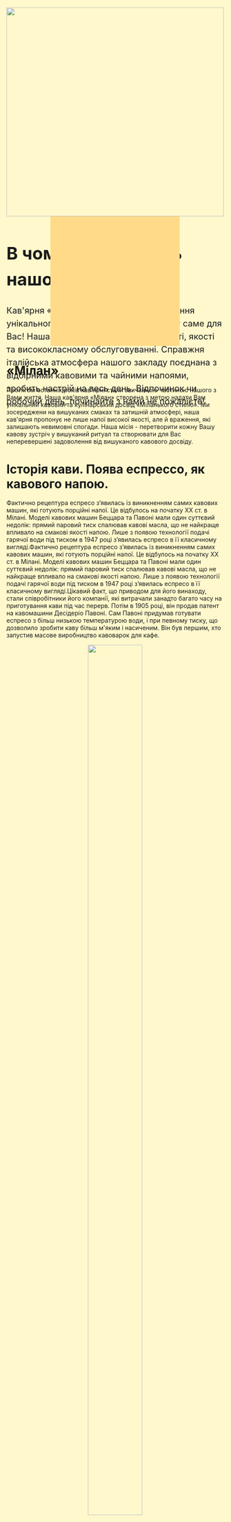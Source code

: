 <!DOCTYPE html>

<html lang="uk">
<head>
<meta charset="UTF-8">
<title>Кяв'ярня- «Мілан»</title>
<style type="text/css">
a{
color: #fff;
text-decoration: none;
}
html{
background: #FFF8CC;
min-height: 100%;
font-family: Helvetica;
display: flex;
flex-direction: column;
}
body{
margin: 0;
padding: 0 15px;
display: flex;
flex-direction: column;
flex: auto;
}
.header{
width: 100%;
min-width: 460px;
max-width: 960px;
margin: 0 auto 30px;
padding: 30px 0 10px;
display: flex;
flex-wrap: wrap;
justify-content: space-between;
box-sizing: border-box;
}
.nav-item{
background: #BDC7FF;
width: 130px;
height: 50px;
font-size: 1.5rem;
color: #fff;
text-decoration: none;
display: flex;
margin: 5px 0 0 5px;
justify-content: center;
align-items: center;
}
.sqr{
height: 300px;
width: 300px;
background: #FFDB89;
}
.main{
width: 100%;
min-width: 460px;
max-width: 960px;
margin: auto;
flex: auto;
box-sizing: border-box;
}
.box{
font-size: 1.25rem;
line-height: 1.5;
margin: 0 0 40px -50px;
display: flex;
flex-wrap: wrap;
justify-content: center;
}
.box-base{
margin-left: 50px;
flex: 1 0 430px;
}
.box-side{
margin-left: 50px;
font: none;
}
.content{
margin-bottom: 30px;
display: flex;
flex-wrap: wrap;
}
.posts{
margin: 0 0 30px 30px;
flex: 1 1 200px;
}
.footer{
background: #FF3366;
width: 100%;
max-width: 960px;
min-width: 460px;
color: #fff;
margin: auto;
padding: 15px;
box-sizing: border-box;
}
.posts{
margin-left: 0;
}
}
@media screen and  (max-width: 600px) {
.content{
display: block;
}
.posts{
margin: 0;
}
}
</style>
</head>
<body>
<header class="header">
</header>
<main class="main">
<div class="box">
<div class="box-base">
  <center><img src="Каваjpg.jpg" width="100%"/></center>
<h1>В чому унікальність нашої кав'ярні?</h1>
<p>Кав'ярня «Мілан» спрямована на створення унікального та індивідуального простору саме для Вас! Наша неперевершеність в швидкості, якості та висококласному обслуговуванні. Справжня італійська атмосфера нашого закладу поєднана з відбірними кавовими та чайними напоями, зробить настрій на весь день. Відпочинок чи робочий день, починайте з нами не пожалієте!</p>
</div>
<div class="box-side">
<div class="sqr">
</div>
</div>
</div>
<div class="posts"  id="posts">
<div class="post">
<h1>«Мілан»</h1>
<p>Протягом останніх років кав'ярні стали звичайною частиною нашого з Вами життя. Наша кав'ярня «Мілан» створена з метою надати Вам унікальний кавовий та кулінарський досвід «Міланького стилю». Ми зосереджени на вишуканих смаках та затишній атмосфері, наша кав'ярня пропонує не лише напої високої якості, але й враження, які залишають невимовні спогади. Наша місія - перетворити кожну Вашу кавову зустріч у вишуканий ритуал та створювати для Вас неперевершені задоволення від вишуканого кавового досвіду.</p>
</div>
<div class="post">
<h1>Історія кави. Поява еспрессо, як кавового напою.</h1>
<p>Фактично рецептура еспресо з’явилась із виникненням самих кавових машин, які готують порційні напої. Це відбулось на початку ХХ ст. в Мілані. Моделі кавових машин Беццара та Павоні мали один суттєвий недолік: прямий паровий тиск спалював кавові масла, що не найкраще впливало на смакові якості напою. Лише з появою технології подачі гарячої води під тиском в 1947 році з’явилась еспресо в її класичному вигляді.Фактично рецептура еспресо з’явилась із виникненням самих кавових машин, які готують порційні напої. Це відбулось на початку ХХ ст. в Мілані. Моделі кавових машин Беццара та Павоні мали один суттєвий недолік: прямий паровий тиск спалював кавові масла, що не найкраще впливало на смакові якості напою. Лише з появою технології подачі гарячої води під тиском в 1947 році з’явилась еспресо в її класичному вигляді.Цікавий факт, що приводом для його винаходу, стали співробітники його компанії, які витрачали занадто багато часу на приготування кави під час перерв. Потім в 1905 році, він продав патент на кавомашини Десідеріо Павоні. Сам Павоні придумав готувати еспресо з більш низькою температурою води, і при певному тиску, що дозволило зробити каву більш м'яким і насиченим. Він був першим, хто запустив масове виробництво кавоварок для кафе.</p>
  <center><img src="6620eac542759d35d5cc0ad1095de447.jpg" width="50%"/></center>
</div>
  <div class="post">
<h1>Пропозиції в кав'ярні «Мілан».</h1>
<p>1. Широкий вибір кавових та чайних сортів.</p>
<p>2. Ексклюзивні рецепти власного приготування.</p>
<p>3. Солодощі та десерти власного виробництва.</p>
    <center><img src="Без названия (4).jpg" width="50%"/></center>
</div>
<div class="post">
<h1>Меню «Мілан»</h1>
<h1>Еспрессо</h1>
<p>Насичений, що бадьорить і ароматний. Служить базою для основної маси інших напоїв. За допомогою кавомашини, через 7-9 грам свіжозмелених кавових зерен пропускають гарячу воду під тиском. На виході виходить 30-35 мл.</p> 
  <p>Виділяють кілька різновидів еспресо:</p>
<h1>Ристретто</h1>
<p>«Маленьке» міцне еспресо. Його обсяг всього 20 мл за рахунок зменшеної кількості води. Тобто, ця кава більш концентрована. Випивається одним ковтком.</p>
<h1>Доппіо</h1>
<p>Еспресо в подвійному обсязі, в чашці його близько 60мл.</p>
<h1>Лунго</h1>
<p>Порція дорівнює 50 мл (в процесі приготування в напій додають більше води).</p>
<h1>Американо</h1>
<p>Крім 30мл еспресо містить 70-120 мл води. Традиційна подача - окремо еспресо в чашці об'ємом 150 мл, гаряча вода і, за бажанням клієнта, молоко. Відвідувач має можливість самостійно приготувати свій улюблений напій, регулюючи кількість складових.</p>
<h1>Латте</h1>
<p>Складається з еспресо і збитого молока в співвідношенні 1: 2. Має пінку висотою близько сантиметра. Смак ніжний, молочний. Класичний латте не має шарів. Вони характерні для латте макіато - при приготуванні цієї варіації напою кави вливають в молоко дуже тоненькою цівкою, в результаті чого утворюються три красивих шару - молоко, кава і піна.</p>
<h1>Капучино</h1>
<p>Теж кава з молоком, але в іншій пропорції - 1: 1. Крім цього, він має більш високу піну.</p>
<h1>Макіато</h1>
<p>Порція еспресо з невеликою молочної піною (до сантиметра). Обсяг напою становить 60-80мл.</p>
<h1>Флет вайт</h1>
<p>У Доппіо додають збите молоко. Виходить 150-250 мл напою з тоненькою молочною піною.</p>
<h1>Кава по-віденськи</h1>
<p>При її приготуванні зверху на еспресо викладають збиті вершки.</p>
<h1>Раф-кава</h1>
<p>Складається з порції еспресо, вершків і ванільного цукру, збитих капучинатором.</p>
<h1>Фраппе</h1>
<p>Кава зі льдом- відмінний варіант для спекотного літа. Доппіо (подвійний еспресо) збивається в міксері з льодом і холодним молоком.</p>
<h1>Гляссе</h1>
<p>Ще один різновид холодної кави. В остигле американо або Доппіо додають кульку ванільного морозива.</p>
<h1>Афогато</h1>
<p>Його сміливо можна віднести до розряду десертів. Кульку морозива кладуть в свіжоприготований злегка остиглий еспресо.</p>
<h1>Айріш або кави по-ірландськи</h1>
<p>До її складу входять Доппіо, віскі (цілком підійдуть бренді, коньяк), збиті вершки, цукор. Кава і алкоголь додають в напій в співвідношенні 2: 1. Найчастіше, беруть 45-50 мл спиртного і 90-100 мл еспрессо Доппіо. Зверху викладають шапочку зі збитих вершків.</p>
  </div>
<div class="post">
<h1>Кавові зерна нашої кав'ярні</h1>
<p>Основні різновиди кавових зерен представлені в нашій кав’ярні.</p>
<p>Існує багато різновидів кавових зерен, які вирощуються в різних регіонах світу. Ось кілька популярних сортів кави:</p>
<p>Арабіка (Arabica): більшість світового виробництва кави припадає на арабіку. Вона росте на високогір'ї в регіонах Південної Америки, Східної Африки, Центральної та Південної Азії. Арабіка часто відзначається більш виразним і складним смаком з помітною кислотністю.</p>
<p>Робуста (Robusta): це є другий за популярністю сорт кави. Робуста зазвичай має більше кофеїну і менше кислотності, ніж арабіка. Вона росте в регіонах з вищою температурою, таких як Західна та Центральна Африка, Південно-Східна Азія та Бразилія.</p>
<p>Ліберіка (Liberica): цей вид кави менш поширений, але все ж важливий. Ліберіка вирощується в Африці, Південно-Східній Азії та на Філіппінах. Вона відрізняється великими листками та розмаїттям смакових характеристик, таких як фруктові та квіткові нотки.</p>
<p>Есмеральда (Geisha): цей рідкісний сорт арабіки вирощується в Панамі та Коста-Риці. Він володіє виразним ароматом, деликатним смаком та вишуканою кислотністю.</p>
<p>Блакитна Кава (Blue Mountain): вирощується на гірських схилах Ямайки. Ця арабіка відзначається нейтральним смаком та низькою кислотністю.</p>
<p>Бразильська Бурбон (Brazilian Bourbon): це одна з найпопулярніших арабік, вирощених в Бразилії. Вона має виражений смаковий профіль з нотками горіха та шоколаду.</p>
  <center><img src="photo_2023-12-10_18-57-36.jpg" width="50%"/></center>
<p>Ці сорти кави мають свої унікальні смакові властивості, які залежать від регіону вирощування, кліматичних умов, висоти, типу грунту та інших факторів. Люди вибирають кавові зерна відповідно до своїх смакових уподобань.</p>
</div>
<div class="post">
<h1>Чайні напої</h1>
  <center><img src="Без названия (7).jpg" width="50%"/></center>
<h1>Також в нашій кав’ярні представлено декілька таких різновидів чаю.</h1>
<p>Білий чай (кит. бай ча) – рідкисний та дорогий, складається виключно з чайних бруньок(тіпсів).  У сухому вигляді має світлий, жовтуватий колір. Оскільки листя не піддаються скручуванню, чаїнки досить великі й легкі, у воді вони швидко розкриваються. Настій жовтувато-зелений, темніший, ніж у зелених чаїв, має квітковий аромат, солодкуватий смак і залишає приємний, солодкуватий присмак. Білий чай дуже чутливий до режиму заварювання. Білий чай дуже дорогий, купити чай такої якості може собі дозволити не кожен. Наприклад: чай Срібні Голки і Біла Півоніяю.</p>
<p>Жовтий чай (кит. - хуан ча) - майже як зелений, але перед сушкою проходить процедуру закритого «томління». Виготовляється з ніжних бруньок, відрізняється янтарно-жовтим кольором, та чудовим ароматом. В давнині жовтий чай був доступний тільки імператорському двору і було заборонено його вивезення з Китаю.</p>
<p>Зелений чай (англ. green, кит. Люй ча)  у сухому вигляді має зелений колір (від салатового до темно-зеленого, в залежності від особливостей виготовлення), настій - неяскравого жовтуватого або зеленуватого кольору, в ароматі чітко виділяється «травяна» нотка (може бути схожий на запах сухого сіна), смак терпкий, може бути трохи солодкуватим (але не гірким - гірчить тільки низькоякісний або неправильно заварений, зокрема, перестояний зелений чай). Технологічний процес складається з термічної обробки(підсмажування в Китаю, пропарювання в Японії), зкручувння, сушіння, термічної витримки та сортування. Наприклад  можна відмітити такі зелені чаї, як: чай Колодязь Дракона, Бі Ло Чунь, Кволіті Зелений листовий чай GP1,Лорд Байрон "Чайна Чойс", Гокал "Діп Грін", Дженекс Зелений чай середньолистовий, Дженекс "Грін Вей", Дженекс "Найс Кап" зелений чай.</p>
<p>Червоний чай (англ. oolong, кит. Улун), така назва зустрічається в Росії в Китаї його іноді називають «бірюзовим» або «синьо-зеленим». Такий чай має яскраво- червоний настій , чудовий пряний аромат. В улуні міститься найбільша кількість ефірних олій. Червоні чаї бувають: слабоферментовані, середнього ступню ферментації, сильноферментовані(їх іноді називають “cиніми”). Наприклад: чай Те Гуан Інь.</p>
<p>Чорний чай (англ. black, кит. Хун ча, у Китаї ще відомий, як червоний) – найвідомішій та найпопулярнішій . У сухому вигляді має темно-коричневий або майже чорний колір. Настій - від оранжевого до темно-червоного. В ароматі можуть виділятися квіткові або медові нотки, смак характерний, терпкий, не гірчить. Чорний чай проходить всі стадії технологічного процесу: зав’ялювання, скручування, ферментацію, сушку. (наприлад: Юннаньский Червоний, Кімун, Лапсанг Сушонг, Кволіті "Сансет" ОРА , Кволіті "Монте Бленд" FBОП, Лорд Байрон "Пять годин" ОPА, Лорд Байрон "Голд Кап" FBОП, Лорд Байрон "Стронг Тейст" ВОР, Лорд Байрон "Ассам Мэджик" TGFOPS , Дженекс "Блек Найт" OPA крупнолистовий, Дженекс "Блу Скай" FBOP)Особливе місце серед чорних чаїв займає Пуер. Він як дороге вино, цінується за вік.</p>
  <p>Пуер (кит. Хей ча, «чорний чай»). Виготовляється як з тіпсів, так і зі зрілого листя, зі старих дерев. За способом виробітки ділиться на Шу Пуер (штучно зістарений, приготований) і Шен Пуер (сирий, зелений). Чаїнки у Пуер великі, жорсткі, олійно-чорні, або червоно-бурі. Цей чай дає насичений смак та залишає по собі солодкий присмак. Чай Пуер  відрізняє своєрідний міцний запах. Пуер прийнято пресувати, оскільки в пресованої формі ферментація чайного листа триває. Пуер - єдиний чай, цінність якого з віком збільшується, а смак покращується.</p>
  <center><img src="images (4).jpg" width="100%"/></center>
<h1>Ароматизований чай.</h1>
<p>Існує багато видів ароматизованих чаїв, вони досить популярні й виробляються багатьма приватними компаніями.</p>
<h1>Є, в основному, три способи ароматизації чаю:</h1>
<p>1.Синтетична ароматизація - найбільш дешевий варіант ароматизації хімічними концентратами. Використовується як для листових, так і для пакетованих чаїв.</p>
<p>2.Ароматизація натуральними екстрактами - наприклад використовують масло бергамота, ефірні олії цитрусових рослин(наприклад: чай Кволіті «Бергамот»).</p>
<p>3.Ароматизація натуральними добавками - Це найбільш оптимальний спосіб ароматизації в процесі підсихання чайний лист перемішується, наприклад з квітами жасмину, потім висушується до кондиції. Після чого квіти жасмину витягають, залишаючи іноді кілька пелюсток, чайний лист вбирає таку кількість ефірних олій, яка здатна лише відтінити смак чаю. Для ароматизації чаю часто використовується: мята, ромашка, звіробій, гвоздика, кориця, кардамон (наприклад: Кволіті зелений чай з квітками жасмину, Подарунковий чай  «Женьшень Улун» , Лорд Байрон «Чайна Чойс» з пелюстками жасмину, Гокал «Діп Грін» з пелюстками жасмину).Часто включають в чай листя, ягоди, шматочки плодів. Подібна ароматизація може вироблятися як на стадії упаковки, так і в процесі заварювання. У першому випадку отримують так звані травяні та фруктові чаї.</p>
<p>Фруктові чаї. В основі цих напоїв чай, але при цьому є значні додавання фруктових та інших включень. Включення ці дійсно переважають у складі чаю - до 80-90% трав і шматочків фруктів, якщо чай зберігається з такими добавками, то він повністю втрачає свій аромат (часто і смак), переймаючи запах добавки, або приймаючи проміжний плодово-ягідний смак</p>
<p>Травяні чаї (тиза). Тиза - від французького слова «Tisane», означає будь-який травяний настій. Тизи або на всі 100% є травяними зборами, які пються не в лікувальних цілях, а просто як повсякденний напій, або включають в себе незначний відсоток чаю. Найбільш відомі трави, які включають до складу тізанів-мята, ромашка, пелюстки троянди (шипшина), меліса лимонна, іван-чай, , материнка, звіробій, чебрець, малина (ягоди і листя) та ін.</p>
<p>Швидкорозчинні чаї. Ці чаї у вигляді гранул можна розводити як гарячою, так і холодною водою. Практично всі ці чайні напої ароматизовані, до складу деяких з них входить чайний порошок, але найчастіше гранули просто містять кофеїн і імітують колір чаю. Зрозуміло,що їх смак лише віддалено нагадує справжній чай.</p>
<p>Чайні екстракти, які виходять з чайного соку - вельми дороге і екзотичне задоволення. Цей чайний екстракт добувають за допомогою особливих пресів, які вичавлюють з чайного листя сік, а потім з даного соку обережно випаровується волога. Дана технологія була придумана в Китаї ще в давнину, але через свою крайню дороговизну майже не використовувалася.</p>
  </div>
<div class="post">
<h1>Не чайні чаї в нашому закладі</h1>
<p>Каркаде - один з найвідоміших в Україні  нечайних чаїв, представляє собою висушені квіти суданської троянди (квітка гибискуса). Напій червоного кольору має легкий , солодкуватий, але з незвичайною кислинкою смак. Даний напій можна вживати як в холодному вигляді, так і гарячому, при цьому він не втратить ні смакових особливостей, ні цілющих(наприклад: Кволіті Каркаде, Дженекс Каркаде ).</p>
<p>Мате - іноді «парагвайський чай» або «бразильський чай» - цей латиноамериканський варіант чаю в наші дні завойовує все більшу популярність.</p>
   <center><img src="1415553682_561.800x800.jpg" width="100%" /></center>
<p>Секрет чарівності криється в красивій церемонії заварювання і пиття. Адже пють чай мате не з чашки, а з гарбуза, назва якого з аргентинської звучить - калабас, через спеціальну соломинку під назвою бомбілью. Мате відрізняється легким деревним ароматом (вічнозеленого парагвайського падуба) і складним кисло-солодким смаком з цілою гамою відтінків.</p>
<p>Ройбос – чай з червоного чагарника, іноді його називають бушменську чаєм. У сухому вигляді ройбос має вигляд червоно-бурих трісочок-голочок. Будучи завареним, перетворюється на освіжаючий напій  з надзвичайно приємним, легким і мяким смаком. Цим напоєм можна здивувати гостей, особливо влітку. На відміну від чаю мате, чай ройбос заварюють у заварювальному чайнику, і пють із скляних прозорих чашок. Заварювати такий чай можна, як і мате, не один раз. Ройбос часто буває ароматизований ваніллю. Заварений чай має солодкуватий смак, тому додавати в нього цукор або мед є зайве. Широкий асортимент чаю нашої кав'ярні, стовідсоткове знайде відгук у Вашому настрої та зробить Ваш день.</p>
</div>
<div class="post">
<h1>Вибір кави для еспресо</h1>
<p>Найпоширенішими є кавові зерна трьох сортів – це арабіка, робуста і ліберіка. Причому в упаковці може бути як кава виключно одного сорту, так і купажі, тобто суміші різних сортів в різних пропорціях. Найчастіше зернова кава еспресо це або чиста арабіка, або суміш арабіки та робусти. Ліберіка ж мало поширена і найчастіше зустрічається лише як один із компонентів купажу – її додають в невеликій кількості для посилення аромату кави.</p>
<h1>«Мілан»</h1>
<p>Кращий напій готується з зерен бразильської арабіки. Сучасним стандартом якості є використання свіжообсмаженої кави. Класичний рецепт не має на увазі додавання молока, проте існують інші різновиди цього напою кави з молоком. Що стосується цукру - то в "класиці" прийнято кидати в чашу 1 кубик цукру, не розмішуючи, даючи йому трохи розчинитися перед вживанням. Після того як чашка випита 1-2-3 ковтками, обсяг цукру стікає з дна чашки, даючи обволікаючу солодкість роті і губам, щоб смак напою залишився приємним, не гірким спогадом.Італійський інститут кави дає таке визначення еспресо: напій об'ємом приблизно 25 мілілітрів, що готується гарячою водою (до 96°) під тиском в 9 бар з 7-8 г кави найкращого помелу за 20-30 секунд.</p>
</div>
</body>
</html>
